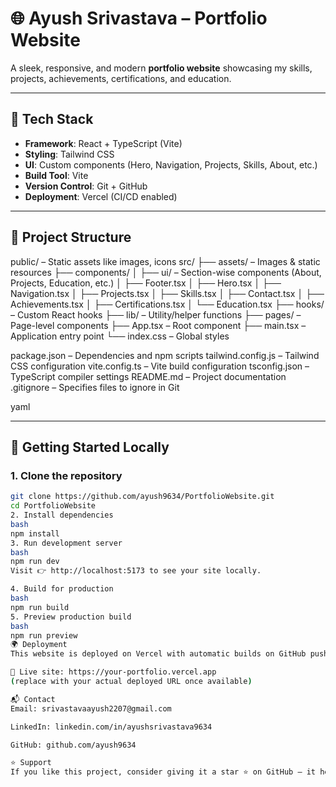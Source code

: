 # 🌐 Ayush Srivastava – Portfolio Website

A sleek, responsive, and modern **portfolio website** showcasing my skills, projects, achievements, certifications, and education.

---

## 🚀 Tech Stack
- **Framework**: React + TypeScript (Vite)  
- **Styling**: Tailwind CSS  
- **UI**: Custom components (Hero, Navigation, Projects, Skills, About, etc.)  
- **Build Tool**: Vite  
- **Version Control**: Git + GitHub  
- **Deployment**: Vercel (CI/CD enabled)  

---

## 📂 Project Structure

public/ – Static assets like images, icons
src/
├── assets/ – Images & static resources
├── components/
│ ├── ui/ – Section-wise components (About, Projects, Education, etc.)
│ ├── Footer.tsx
│ ├── Hero.tsx
│ ├── Navigation.tsx
│ ├── Projects.tsx
│ ├── Skills.tsx
│ ├── Contact.tsx
│ ├── Achievements.tsx
│ ├── Certifications.tsx
│ └── Education.tsx
├── hooks/ – Custom React hooks
├── lib/ – Utility/helper functions
├── pages/ – Page-level components
├── App.tsx – Root component
├── main.tsx – Application entry point
└── index.css – Global styles

package.json – Dependencies and npm scripts
tailwind.config.js – Tailwind CSS configuration
vite.config.ts – Vite build configuration
tsconfig.json – TypeScript compiler settings
README.md – Project documentation
.gitignore – Specifies files to ignore in Git

yaml


---

## 🔧 Getting Started Locally

### 1. Clone the repository
```bash
git clone https://github.com/ayush9634/PortfolioWebsite.git
cd PortfolioWebsite
2. Install dependencies
bash
npm install
3. Run development server
bash
npm run dev
Visit 👉 http://localhost:5173 to see your site locally.

4. Build for production
bash
npm run build
5. Preview production build
bash
npm run preview
🌍 Deployment
This website is deployed on Vercel with automatic builds on GitHub push to the main branch.

🔗 Live site: https://your-portfolio.vercel.app
(replace with your actual deployed URL once available)

📬 Contact
Email: srivastavaayush2207@gmail.com

LinkedIn: linkedin.com/in/ayushsrivastava9634

GitHub: github.com/ayush9634

⭐ Support
If you like this project, consider giving it a star ⭐ on GitHub — it helps others find it and motivates me to improve further.

